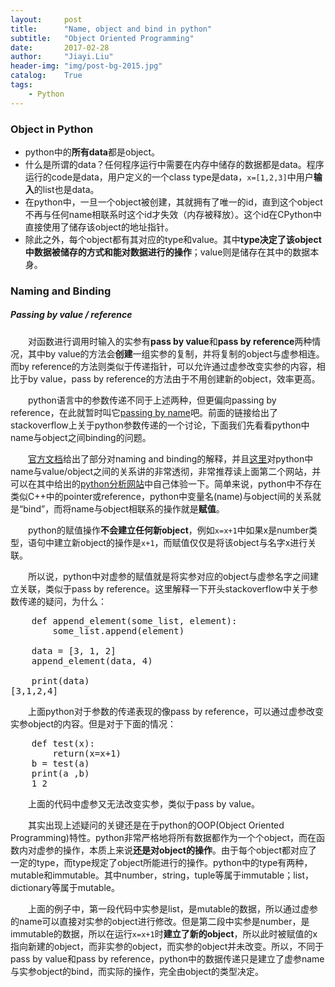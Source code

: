 ```yaml
---
layout:     post
title:      "Name, object and bind in python"
subtitle:   "Object Oriented Programming"
date:       2017-02-28
author:     "Jiayi.Liu"
header-img: "img/post-bg-2015.jpg"
catalog: 	True
tags:
    - Python
---
```


### Object in Python
*	python中的**所有data**都是object。
*	什么是所谓的data？任何程序运行中需要在内存中储存的数据都是data。程序运行的code是data，用户定义的一个class type是data，`x=[1,2,3]`中用户**输入**的list也是data。
*	在python中，一旦一个object被创建，其就拥有了唯一的id，直到这个object不再与任何name相联系时这个id才失效（内存被释放）。这个id在CPython中直接使用了储存该object的地址指针。
*	除此之外，每个object都有其对应的type和value。其中**type决定了该object中数据被储存的方式和能对数据进行的操作**；value则是储存在其中的数据本身。

### Naming and Binding
##### Passing by value / reference
　　对函数进行调用时输入的实参有**pass by value**和**pass by reference**两种情况，其中by value的方法会**创建**一组实参的复制，并将复制的object与虚参相连。而by reference的方法则类似于传递指针，可以允许通过虚参改变实参的内容，相比于by value，pass by reference的方法由于不用创建新的object，效率更高。

　　python语言中的参数传递不同于上述两种，但更偏向passing by reference，在此就暂时叫它[passing by name](http://stackoverflow.com/questions/41883406/is-python-function-passing-by-reference)吧。前面的链接给出了stackoverflow上关于python参数传递的一个讨论，下面我们先看看python中name与object之间binding的问题。

　　[官方文档](https://docs.python.org/3/reference/executionmodel.html#naming-and-binding)给出了部分对naming and binding的解释，并且[这里](https://nedbatchelder.com/text/names.html)对python中name与value/object之间的关系讲的非常透彻，非常推荐读上面第二个网站，并可以在其中给出的[python分析网站](http://pythontutor.com/)中自己体验一下。简单来说，python中不存在类似C++中的pointer或reference，python中变量名(name)与object间的关系就是“bind”，而将name与object相联系的操作就是**赋值**。

　　python的赋值操作**不会建立任何新object**，例如`x=x+1`中如果x是number类型，语句中建立新object的操作是`x+1`，而赋值仅仅是将该object与名字x进行关联。

　　所以说，python中对虚参的赋值就是将实参对应的object与虚参名字之间建立关联，类似于pass by reference。这里解释一下开头stackoverflow中关于参数传递的疑问，为什么：
<pre>
	def append_element(some_list, element):
	    some_list.append(element)

	data = [3, 1, 2]	
	append_element(data, 4)

	print(data)
[3,1,2,4]
</pre>
　　上面python对于参数的传递表现的像pass by reference，可以通过虚参改变实参object的内容。但是对于下面的情况：
<pre>
	def test(x):
		return(x=x+1)
	b = test(a)
	print(a ,b)
	1 2
</pre>
　　上面的代码中虚参又无法改变实参，类似于pass by value。

　　其实出现上述疑问的关键还是在于python的OOP(Object Oriented Programming)特性。python非常严格地将所有数据都作为一个个object，而在函数内对虚参的操作，本质上来说**还是对object的操作**。由于每个object都对应了一定的type，而type规定了object所能进行的操作。python中的type有两种，mutable和immutable。其中number，string，tuple等属于immutable；list，dictionary等属于mutable。

　　上面的例子中，第一段代码中实参是list，是mutable的数据，所以通过虚参的name可以直接对实参的object进行修改。但是第二段中实参是number，是immutable的数据，所以在运行`x=x+1`时**建立了新的object**，所以此时被赋值的x指向新建的object，而非实参的object，而实参的object并未改变。所以，不同于pass by value和pass by reference，python中的数据传递只是建立了虚参name与实参object的bind，而实际的操作，完全由object的类型决定。